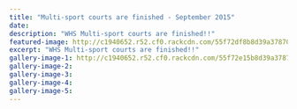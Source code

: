 ```yaml
---
title: "Multi-sport courts are finished - September 2015"
date: 
description: "WHS Multi-sport courts are finished!!"
featured-image: http://c1940652.r52.cf0.rackcdn.com/55f72df8b8d39a37870005cd/multi-sport-courts-finished-at-whs-sept-2015-2.jpg
excerpt: "WHS Multi-sport courts are finished!!"
gallery-image-1: http://c1940652.r52.cf0.rackcdn.com/55f72e15b8d39a37870005cf/multi-sport-courts-finished-at-whs-sept-2015-1.jpg
gallery-image-2: 
gallery-image-3: 
gallery-image-4: 
gallery-image-5: 
---
```


